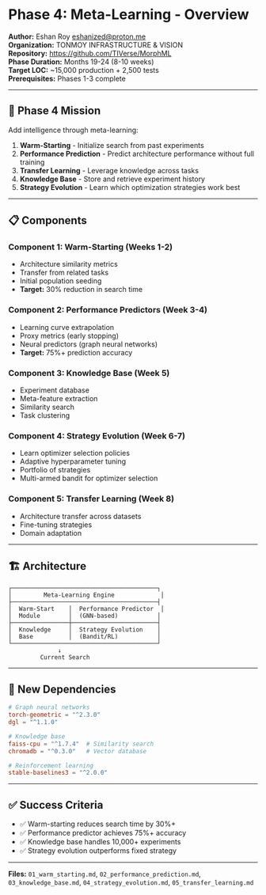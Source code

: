 # Phase 4: Meta-Learning - Overview

**Author:** Eshan Roy <eshanized@proton.me>  
**Organization:** TONMOY INFRASTRUCTURE & VISION  
**Repository:** https://github.com/TIVerse/MorphML  
**Phase Duration:** Months 19-24 (8-10 weeks)  
**Target LOC:** ~15,000 production + 2,500 tests  
**Prerequisites:** Phases 1-3 complete

---

## 🎯 Phase 4 Mission

Add intelligence through meta-learning:
1. **Warm-Starting** - Initialize search from past experiments
2. **Performance Prediction** - Predict architecture performance without full training
3. **Transfer Learning** - Leverage knowledge across tasks
4. **Knowledge Base** - Store and retrieve experiment history
5. **Strategy Evolution** - Learn which optimization strategies work best

---

## 📋 Components

### Component 1: Warm-Starting (Weeks 1-2)
- Architecture similarity metrics
- Transfer from related tasks
- Initial population seeding
- **Target:** 30% reduction in search time

### Component 2: Performance Predictors (Week 3-4)
- Learning curve extrapolation
- Proxy metrics (early stopping)
- Neural predictors (graph neural networks)
- **Target:** 75%+ prediction accuracy

### Component 3: Knowledge Base (Week 5)
- Experiment database
- Meta-feature extraction
- Similarity search
- Task clustering

### Component 4: Strategy Evolution (Week 6-7)
- Learn optimizer selection policies
- Adaptive hyperparameter tuning
- Portfolio of strategies
- Multi-armed bandit for optimizer selection

### Component 5: Transfer Learning (Week 8)
- Architecture transfer across datasets
- Fine-tuning strategies
- Domain adaptation

---

## 🏗️ Architecture

```
┌─────────────────────────────────────────┐
│         Meta-Learning Engine             │
├─────────────────────────────────────────┤
│  Warm-Start    │  Performance Predictor  │
│  Module        │  (GNN-based)           │
├────────────────┼────────────────────────┤
│  Knowledge     │  Strategy Evolution    │
│  Base          │  (Bandit/RL)           │
└─────────────────────────────────────────┘
              ↓
         Current Search
```

---

## 🔧 New Dependencies

```toml
# Graph neural networks
torch-geometric = "^2.3.0"
dgl = "^1.1.0"

# Knowledge base
faiss-cpu = "^1.7.4"  # Similarity search
chromadb = "^0.3.0"   # Vector database

# Reinforcement learning
stable-baselines3 = "^2.0.0"
```

---

## ✅ Success Criteria

- ✅ Warm-starting reduces search time by 30%+
- ✅ Performance predictor achieves 75%+ accuracy
- ✅ Knowledge base handles 10,000+ experiments
- ✅ Strategy evolution outperforms fixed strategy

---

**Files:** `01_warm_starting.md`, `02_performance_prediction.md`, `03_knowledge_base.md`, `04_strategy_evolution.md`, `05_transfer_learning.md`
